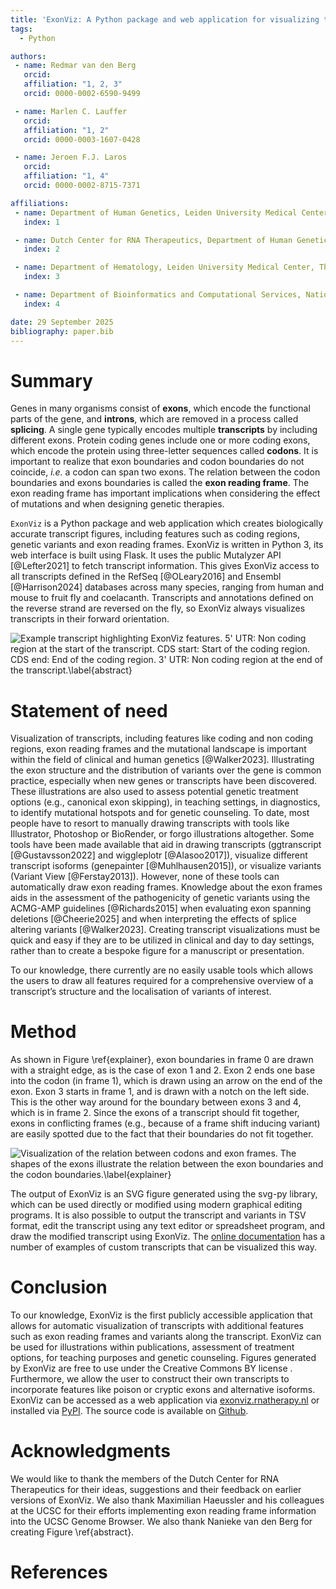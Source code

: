 ```yaml
---
title: 'ExonViz: A Python package and web application for visualizing transcripts'
tags:
  - Python

authors:
 - name: Redmar van den Berg
   orcid:
   affiliation: "1, 2, 3"
   orcid: 0000-0002-6590-9499

 - name: Marlen C. Lauffer
   orcid:
   affiliation: "1, 2"
   orcid: 0000-0003-1607-0428

 - name: Jeroen F.J. Laros
   orcid:
   affiliation: "1, 4"
   orcid: 0000-0002-8715-7371

affiliations:
 - name: Department of Human Genetics, Leiden University Medical Center, The Netherlands
   index: 1

 - name: Dutch Center for RNA Therapeutics, Department of Human Genetics, Leiden University Medical Center, The Netherlands
   index: 2

 - name: Department of Hematology, Leiden University Medical Center, The Netherlands
   index: 3

 - name: Department of Bioinformatics and Computational Services, National Institute of Public Health and the Environment, The Netherlands
   index: 4

date: 29 September 2025
bibliography: paper.bib
---
```


# Summary
Genes in many organisms consist of **exons**, which encode the functional parts of
the gene, and **introns**, which are removed in a process called **splicing**. A single
gene typically encodes multiple **transcripts** by including different exons.
Protein coding genes include one or more coding exons, which encode the protein
using three-letter sequences called **codons**. It is important to realize that
exon boundaries and codon boundaries do not coincide, *i.e.* a codon can span two
exons. The relation between the codon boundaries and exons boundaries is called
the **exon reading frame**. The exon reading frame has important implications
when considering the effect of mutations and when designing genetic therapies.

`ExonViz` is a Python package and web application which creates biologically
accurate transcript figures, including features such as coding regions, genetic
variants and exon reading frames. ExonViz is written in Python 3, its web
interface is built using Flask. It uses the public Mutalyzer API [@Lefter2021]
to fetch transcript information. This gives ExonViz access to all transcripts
defined in the RefSeq [@OLeary2016] and Ensembl [@Harrison2024] databases
across many species, ranging from human and mouse to fruit fly and coelacanth.
Transcripts and annotations defined on the reverse strand are reversed on the
fly, so ExonViz always visualizes transcripts in their forward orientation.

![Example transcript highlighting ExonViz features. **5' UTR**: Non coding
region at the start of the transcript. **CDS start**: Start of the coding
region. **CDS end**: End of the coding region. **3' UTR**: Non coding region at
the end of the transcript.\label{abstract}](docs/figures/abstract.svg)

# Statement of need
Visualization of transcripts, including features like coding and non coding
regions, exon reading frames and the mutational landscape is important within the
field of clinical and human genetics [@Walker2023]. Illustrating the
exon structure and the distribution of variants over the gene is common
practice, especially when new genes or transcripts have been discovered. These
illustrations are also used to assess potential genetic treatment options
(e.g., canonical exon skipping), in teaching settings, in diagnostics, to
identify mutational hotspots and for genetic counseling. To date, most people
have to resort to manually drawing transcripts with tools like Illustrator,
Photoshop or BioRender, or forgo illustrations altogether. Some tools have been
made available that aid in drawing transcripts (ggtranscript [@Gustavsson2022]
and wiggleplotr [@Alasoo2017]), visualize different transcript isoforms
(genepainter [@Muhlhausen2015]), or visualize variants (Variant View
[@Ferstay2013]). However, none of these tools can
automatically draw exon reading frames. Knowledge about the exon frames aids in
the assessment of the pathogenicity of genetic variants using the ACMG-AMP
guidelines [@Richards2015] when evaluating exon spanning deletions
[@Cheerie2025] and when interpreting the effects of splice altering
variants [@Walker2023]. Creating transcript visualizations must be
quick and easy if they are to be utilized in clinical and day to day settings,
rather than to create a bespoke figure for a manuscript or presentation.

To our knowledge, there currently are no easily usable tools which allows the
users to draw all features required for a comprehensive overview of a
transcript’s structure and the localisation of variants of interest.

# Method
<!-- ML: Introduce exon frames before explaining the figure -->
As shown in Figure \ref{explainer}, exon boundaries in frame 0 are drawn with a
straight edge, as is the case of exon 1 and 2. Exon 2 ends one base into the
codon (in frame 1), which is drawn using an arrow on the end of the exon. Exon
3 starts in frame 1, and is drawn with a notch on the left side. This is the
other way around for the boundary between exons 3 and 4, which is in frame 2.
Since the exons of a transcript should fit together, exons in conflicting
frames (e.g., because of a frame shift inducing variant) are easily spotted
due to the fact that their boundaries do not fit together.

![Visualization of the relation between codons and exon frames. The shapes of
the exons illustrate the relation between the exon boundaries and the codon
boundaries.\label{explainer}](docs/figures/exonviz-explainer.svg)

The output of ExonViz is an SVG figure generated using the svg-py library,
which can be used directly or modified using modern graphical editing programs.
It is also possible to output the transcript and variants in TSV format, edit
the transcript using any text editor or spreadsheet program, and draw the
modified transcript using ExonViz. The [online
documentation](https://exonviz.readthedocs.io/en/latest/examples.html) has a
number of examples of custom transcripts that can be visualized this way.

# Conclusion
To our knowledge, ExonViz is the first publicly accessible application that
allows for automatic visualization of transcripts with additional features such
as exon reading frames and variants along the transcript. ExonViz can be used for
illustrations within publications, assessment of treatment options, for
teaching purposes and genetic counseling. Figures generated by ExonViz are free
to use under the Creative Commons BY license . Furthermore, we allow the user
to construct their own transcripts to incorporate features like poison or
cryptic exons and alternative isoforms. ExonViz can be accessed as a web
application via [exonviz.rnatherapy.nl](https://exonviz.rnatherapy.nl) or
installed via [PyPI](https://pypi.org/project/exonviz/). The source code is
available on [Github](https://github.com/DCRT-LUMC/exonviz).

# Acknowledgments
We would like to thank the members of the Dutch Center for RNA Therapeutics for
their ideas, suggestions and their feedback on earlier versions of ExonViz. We
also thank Maximilian Haeussler and his colleagues at the UCSC for their
efforts implementing exon reading frame information into the UCSC Genome
Browser. We also thank Nanieke van den Berg for creating Figure \ref{abstract}.

# References
